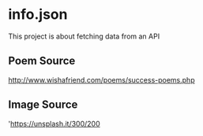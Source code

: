 # info.json
This project is about fetching data from an API

## Poem Source
http://www.wishafriend.com/poems/success-poems.php

## Image Source
'https://unsplash.it/300/200